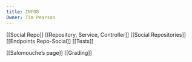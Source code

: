 ```yaml
---
title: INFO8
Owner: Tim Pearson
---
```

[[Social Repo]]
[[Repository, Service, Controller]]
[[Social Repositories]]
[[Endpoints Repo-Social]]
[[Tests]]
  
[[Salomouche’s page]]
[[Grading]]